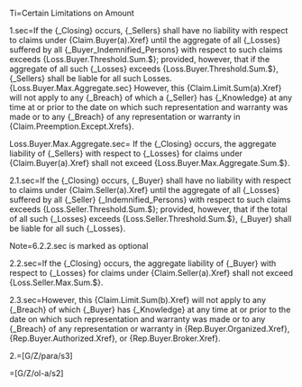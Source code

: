 Ti=Certain Limitations on Amount

1.sec=If the {_Closing} occurs, {_Sellers} shall have no liability with respect to claims under {Claim.Buyer(a).Xref} until the aggregate of all {_Losses} suffered by all {_Buyer_Indemnified_Persons} with respect to such claims exceeds {Loss.Buyer.Threshold.Sum.$}; provided, however, that if the aggregate of all such {_Losses} exceeds {Loss.Buyer.Threshold.Sum.$}, {_Sellers} shall be liable for all such Losses.{Loss.Buyer.Max.Aggregate.sec}  However, this {Claim.Limit.Sum(a).Xref} will not apply to any {_Breach} of which a {_Seller} has {_Knowledge} at any time at or prior to the date on which such representation and warranty was made or to any {_Breach} of any representation or warranty in {Claim.Preemption.Except.Xrefs}.

Loss.Buyer.Max.Aggregate.sec= If the {_Closing} occurs, the aggregate liability of {_Sellers} with respect to {_Losses} for claims under {Claim.Buyer(a).Xref} shall not exceed {Loss.Buyer.Max.Aggregate.Sum.$}.

2.1.sec=If the {_Closing} occurs, {_Buyer} shall have no liability with respect to claims under {Claim.Seller(a).Xref} until the aggregate of all {_Losses} suffered by all {_Seller} {_Indemnified_Persons} with respect to such claims exceeds {Loss.Seller.Threshold.Sum.$}; provided, however, that if the total of all such {_Losses} exceeds {Loss.Seller.Threshold.Sum.$}, {_Buyer} shall be liable for all such {_Losses}.

Note=6.2.2.sec is marked as optional

2.2.sec=If the {_Closing} occurs, the aggregate liability of {_Buyer} with respect to {_Losses} for claims under {Claim.Seller(a).Xref} shall not exceed {Loss.Seller.Max.Sum.$}.

2.3.sec=However, this {Claim.Limit.Sum(b).Xref} will not apply to any {_Breach} of which {_Buyer} has {_Knowledge} at any time at or prior to the date on which such representation and warranty was made or to any {_Breach} of any representation or warranty in {Rep.Buyer.Organized.Xref}, {Rep.Buyer.Authorized.Xref}, or {Rep.Buyer.Broker.Xref}.

2.=[G/Z/para/s3]

=[G/Z/ol-a/s2]
